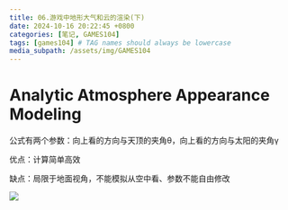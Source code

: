 ```yaml
---
title: 06.游戏中地形大气和云的渲染(下)
date: 2024-10-16 20:22:45 +0800
categories: [笔记, GAMES104]
tags: [games104] # TAG names should always be lowercase
media_subpath: /assets/img/GAMES104
---
```


# Analytic Atmosphere Appearance Modeling
公式有两个参数：向上看的方向与天顶的夹角θ，向上看的方向与太阳的夹角γ

优点：计算简单高效

缺点：局限于地面视角，不能模拟从空中看、参数不能自由修改

![](QQ20241016-202739.png)

